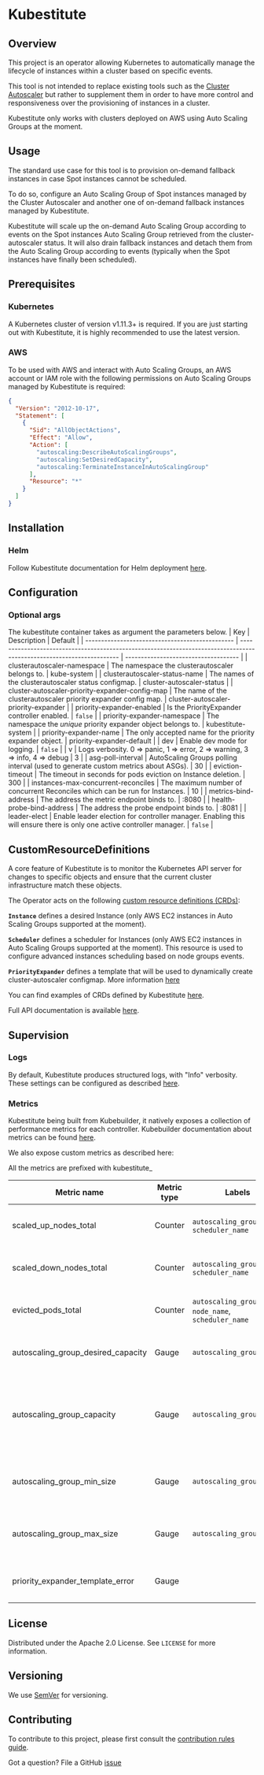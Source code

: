 # Kubestitute

## Overview

This project is an operator allowing Kubernetes to automatically manage the lifecycle of instances within a cluster based on specific events.

This tool is not intended to replace existing tools such as the [Cluster Autoscaler](https://github.com/kubernetes/autoscaler) but rather to supplement them in order to have more control and responsiveness over the provisioning of instances in a cluster.

Kubestitute only works with clusters deployed on AWS using Auto Scaling Groups at the moment.

## Usage

The standard use case for this tool is to provision on-demand fallback instances in case Spot instances cannot be scheduled.

To do so, configure an Auto Scaling Group of Spot instances managed by the Cluster Autoscaler and another one of on-demand fallback instances managed by Kubestitute.

Kubestitute will scale up the on-demand Auto Scaling Group according to events on the Spot instances Auto Scaling Group retrieved from the cluster-autoscaler status.
It will also drain fallback instances and detach them from the Auto Scaling Group according to events (typically when the Spot instances have finally been scheduled).

## Prerequisites

### Kubernetes

A Kubernetes cluster of version v1.11.3+ is required. If you are just starting out with Kubestitute, it is highly recommended to use the latest version.

### <a id="Prerequisites_AWS"></a>AWS

To be used with AWS and interact with Auto Scaling Groups, an AWS account or IAM role with the following permissions on Auto Scaling Groups managed by Kubestitute is required:

```json
{
  "Version": "2012-10-17",
  "Statement": [
    {
      "Sid": "AllObjectActions",
      "Effect": "Allow",
      "Action": [
        "autoscaling:DescribeAutoScalingGroups",
        "autoscaling:SetDesiredCapacity",
        "autoscaling:TerminateInstanceInAutoScalingGroup"
      ],
      "Resource": "*"
    }
  ]
}
```

## Installation

### Helm

Follow Kubestitute documentation for Helm deployment [here](./helm/kubestitute).

## Configuration

### <a id="Configuration_Optional_args"></a>Optional args

The kubestitute container takes as argument the parameters below.
| Key | Description | Default |
| ----------------------------------------------- | --------------------------------------------------------------------------------------------------------------------- | ------------------------------------ |
| clusterautoscaler-namespace | The namespace the clusterautoscaler belongs to. | kube-system |
| clusterautoscaler-status-name | The names of the clusterautoscaler status configmap. | cluster-autoscaler-status |
| cluster-autoscaler-priority-expander-config-map | The name of the clusterautoscaler priority expander config map. | cluster-autoscaler-priority-expander |
| priority-expander-enabled | Is the PriorityExpander controller enabled. | `false` |
| priority-expander-namespace | The namespace the _unique_ priority expander object belongs to. | kubestitute-system |
| priority-expander-name | The only accepted name for the priority expander object. | priority-expander-default |
| dev | Enable dev mode for logging. | `false` |
| v | Logs verbosity. 0 => panic, 1 => error, 2 => warning, 3 => info, 4 => debug | 3 |
| asg-poll-interval | AutoScaling Groups polling interval (used to generate custom metrics about ASGs). | 30 |
| eviction-timeout | The timeout in seconds for pods eviction on Instance deletion. | 300 |
| instances-max-concurrent-reconciles | The maximum number of concurrent Reconciles which can be run for Instances. | 10 |
| metrics-bind-address | The address the metric endpoint binds to. | :8080 |
| health-probe-bind-address | The address the probe endpoint binds to. | :8081 |
| leader-elect | Enable leader election for controller manager. Enabling this will ensure there is only one active controller manager. | `false` |

## CustomResourceDefinitions

A core feature of Kubestitute is to monitor the Kubernetes API server for changes to specific objects and ensure that the current cluster infrastructure match these objects.

The Operator acts on the following [custom resource definitions (CRDs)](https://kubernetes.io/docs/tasks/extend-kubernetes/custom-resources/custom-resource-definitions/):

**`Instance`** defines a desired Instance (only AWS EC2 instances in Auto Scaling Groups supported at the moment).

**`Scheduler`** defines a scheduler for Instances (only AWS EC2 instances in Auto Scaling Groups supported at the moment). This resource is used to configure advanced instances scheduling based on node groups events.

**`PriorityExpander`** defines a template that will be used to dynamically create cluster-autoscaler configmap. More information [here](https://github.com/kubernetes/autoscaler/tree/master/cluster-autoscaler/expander/priority)

You can find examples of CRDs defined by Kubestitute [here](./config/samples).

Full API documentation is available [here](./docs/api-docs.asciidoc).

## Supervision

### Logs

By default, Kubestitute produces structured logs, with "Info" verbosity. These settings can be configured as described [here](#Configuration_Optional_args).

### Metrics

Kubestitute being built from Kubebuilder, it natively exposes a collection of performance metrics for each controller.
Kubebuilder documentation about metrics can be found [here](https://book.kubebuilder.io/reference/metrics.html).

We also expose custom metrics as described here:

All the metrics are prefixed with kubestitute\_

| Metric name                        | Metric type | Labels                                                  | Description                                                               |
| ---------------------------------- | ----------- | ------------------------------------------------------- | ------------------------------------------------------------------------- |
| scaled_up_nodes_total              | Counter     | `autoscaling_group_name`, `scheduler_name`              | Number of nodes added by kubestitute.                                     |
| scaled_down_nodes_total            | Counter     | `autoscaling_group_name`, `scheduler_name`              | Number of nodes removed by kubestitute.                                   |
| evicted_pods_total                 | Counter     | `autoscaling_group_name`, `node_name`, `scheduler_name` | Number of pods evicted by kubestitute.                                    |
| autoscaling_group_desired_capacity | Gauge       | `autoscaling_group_name`                                | The desired size of the autoscaling group.                                |
| autoscaling_group_capacity         | Gauge       | `autoscaling_group_name`                                | The current autoscaling group capacity (Pending and InService instances). |
| autoscaling_group_min_size         | Gauge       | `autoscaling_group_name`                                | The minimum size of the autoscaling group.                                |
| autoscaling_group_max_size         | Gauge       | `autoscaling_group_name`                                | The maximum size of the autoscaling group.                                |
| priority_expander_template_error   | Gauge       |                                                         | Returns 1 if template can't be parsed.                                    |

## License

Distributed under the Apache 2.0 License. See `LICENSE` for more information.

## Versioning

We use [SemVer](http://semver.org/) for versioning.

## Contributing

To contribute to this project, please first consult the [contribution rules guide](CONTRIBUTING.md).

Got a question?
File a GitHub [issue](https://github.com/quortex/kubestitute/issues)
